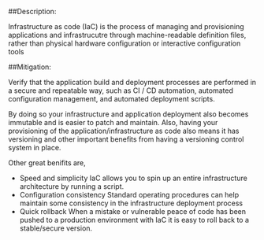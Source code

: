 ##Description:

Infrastructure as code (IaC) is the process of managing and provisioning 
applications and infrastrucutre through machine-readable definition files, 
rather than physical hardware configuration or interactive configuration tools

##Mitigation:

Verify that the application build and deployment processes are performed
in a secure and repeatable way, such as CI / CD automation, automated 
configuration management, and automated deployment scripts.

By doing so your infrastructure and application deployment also becomes immutable
and is easier to patch and maintain. Also, having your provisioning
of the application/infrastructure as code also means it has versioning
and other important benefits from having a versioning control system in place.

Other great benifits are,

- Speed and simplicity
  IaC allows you to spin up an entire infrastructure architecture by running a script.
- Configuration consistency
  Standard operating procedures can help maintain some consistency in 
  the infrastructure deployment process
- Quick rollback
  When a mistake or vulnerable peace of code has been pushed to a production environment
  with IaC it is easy to roll back to a stable/secure version.
